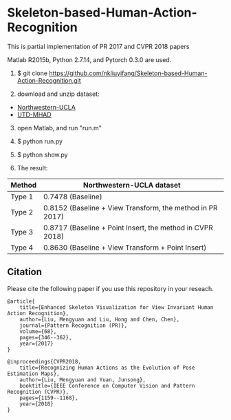 # Skeleton-based-Human-Action-Recognition
This is partial implementation of PR 2017 and CVPR 2018 papers

Matlab R2015b, Python 2.7.14, and Pytorch 0.3.0 are used.

1. $ git clone https://github.com/nkliuyifang/Skeleton-based-Human-Action-Recognition.git

2. download and unzip dataset: 
- [Northwestern-UCLA](https://pan.baidu.com/s/1f7hWElp3_u5Wen8qVGfB8Q)
- [UTD-MHAD](https://pan.baidu.com/s/1hc3AYngGxCXk49ihW-EbuA)

3. open Matlab, and run "run.m"

4. $ python run.py

5. $ python show.py

6. The result:

Method | Northwestern-UCLA dataset
------ | -------------------------
Type 1 | 0.7478 (Baseline)
Type 2 | 0.8152 (Baseline + View Transform, the method in PR 2017)
Type 3 | 0.8717 (Baseline + Point Insert, the method in CVPR 2018)
Type 4 | 0.8630 (Baseline + View Transform + Point Insert)

## Citation
Please cite the following paper if you use this repository in your reseach.
```
@article{
    title={Enhanced Skeleton Visualization for View Invariant Human Action Recognition},
    author={Liu, Mengyuan and Liu, Hong and Chen, Chen},
    journal={Pattern Recognition (PR)},
    volume={68},
    pages={346--362},
    year={2017}
}

@inproceedings{CVPR2018,
    title={Recognizing Human Actions as the Evolution of Pose Estimation Maps},
    author={Liu, Mengyuan and Yuan, Junsong},
    booktitle={IEEE Conference on Computer Vision and Pattern Recognition (CVPR)},
    pages={1159--1168},
    year={2018}
}
